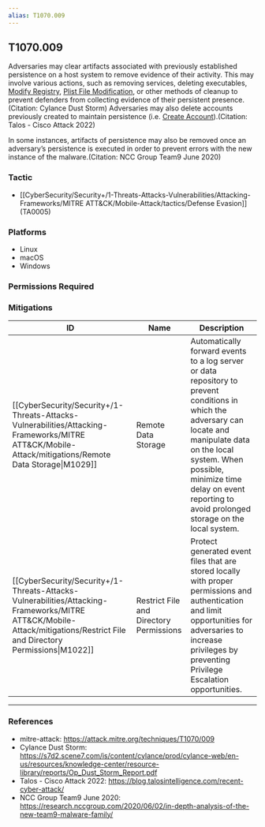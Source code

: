 ```yaml
---
alias: T1070.009
---
```


## T1070.009

Adversaries may clear artifacts associated with previously established persistence on a host system to remove evidence of their activity. This may involve various actions, such as removing services, deleting executables, [Modify Registry](https://attack.mitre.org/techniques/T1112), [Plist File Modification](https://attack.mitre.org/techniques/T1647), or other methods of cleanup to prevent defenders from collecting evidence of their persistent presence.(Citation: Cylance Dust Storm) Adversaries may also delete accounts previously created to maintain persistence (i.e. [Create Account](https://attack.mitre.org/techniques/T1136)).(Citation: Talos - Cisco Attack 2022)

In some instances, artifacts of persistence may also be removed once an adversary’s persistence is executed in order to prevent errors with the new instance of the malware.(Citation: NCC Group Team9 June 2020)


### Tactic
- [[CyberSecurity/Security+/1-Threats-Attacks-Vulnerabilities/Attacking-Frameworks/MITRE ATT&CK/Mobile-Attack/tactics/Defense Evasion]] (TA0005)

### Platforms
- Linux
- macOS
- Windows

### Permissions Required

### Mitigations

| ID | Name | Description |
| --- | --- | --- |
| [[CyberSecurity/Security+/1-Threats-Attacks-Vulnerabilities/Attacking-Frameworks/MITRE ATT&CK/Mobile-Attack/mitigations/Remote Data Storage\|M1029]] | Remote Data Storage | Automatically forward events to a log server or data repository to prevent conditions in which the adversary can locate and manipulate data on the local system. When possible, minimize time delay on event reporting to avoid prolonged storage on the local system.  |
| [[CyberSecurity/Security+/1-Threats-Attacks-Vulnerabilities/Attacking-Frameworks/MITRE ATT&CK/Mobile-Attack/mitigations/Restrict File and Directory Permissions\|M1022]] | Restrict File and Directory Permissions | Protect generated event files that are stored locally with proper permissions and authentication and limit opportunities for adversaries to increase privileges by preventing Privilege Escalation opportunities.  |


---
### References

- mitre-attack: https://attack.mitre.org/techniques/T1070/009
- Cylance Dust Storm: https://s7d2.scene7.com/is/content/cylance/prod/cylance-web/en-us/resources/knowledge-center/resource-library/reports/Op_Dust_Storm_Report.pdf
- Talos - Cisco Attack 2022: https://blog.talosintelligence.com/recent-cyber-attack/
- NCC Group Team9 June 2020: https://research.nccgroup.com/2020/06/02/in-depth-analysis-of-the-new-team9-malware-family/
